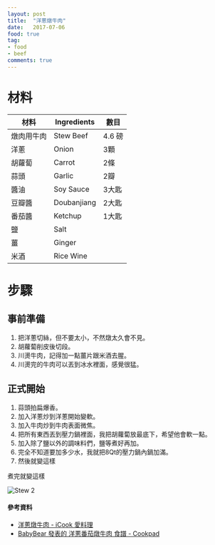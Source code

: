 ```yaml
---
layout: post
title:  "洋蔥燉牛肉"
date:   2017-07-06
food: true
tag:
- food
- beef
comments: true
---
```

# 材料

| 材料 | Ingredients | 數目 |
|------------|-----------|--------|
| 燉肉用牛肉 | Stew Beef | 4.6 磅 |
| 洋蔥       | Onion     | 3顆    |
| 胡蘿蔔     | Carrot    | 2條    |
| 蒜頭     | Garlic    | 2瓣    |
| 醬油     | Soy Sauce    | 3大匙    |
| 豆瓣醬 	| Doubanjiang | 2大匙 |
| 番茄醬 | Ketchup | 1大匙|
| 鹽 | Salt |  |
| 薑 | Ginger |  |
| 米酒 | Rice Wine | |


# 步驟

## 事前準備

1. 把洋蔥切絲，但不要太小，不然燉太久會不見。
2. 胡蘿蔔削皮後切段。
3. 川燙牛肉，記得加一點薑片跟米酒去腥。
4. 川燙完的牛肉可以丟到冰水裡面，感覺很猛。

## 正式開始

1. 蒜頭拍扁爆香。
2. 加入洋蔥炒到洋蔥開始變軟。
3. 加入牛肉炒到牛肉表面微焦。
4. 把所有東西丟到壓力鍋裡面，我把胡蘿蔔放最底下，希望他會軟一點。
5. 加入除了鹽以外的調味料們，鹽等煮好再加。
6. 完全不知道要加多少水，我就把8Qt的壓力鍋內鍋加滿。
7. 然後就變這樣

<figure>
	<a href="https://sunglinhsieh.github.io//assets/postimg/2017.07.06/beef.stew.1.JPG"></a>
</figure>

煮完就變這樣

![Stew 2](https://sunglinhsieh.github.io//assets/postimg/2017.07.06/beef.stew.2.JPG)


#### 參考資料
* [洋蔥燉牛肉 - iCook 愛料理](https://icook.tw/recipes/165715)
* [BabyBear 發表的 洋蔥番茄燉牛肉 食譜 - Cookpad](https://cookpad.com/tw/食譜/2068641-洋蔥番茄燉牛肉)